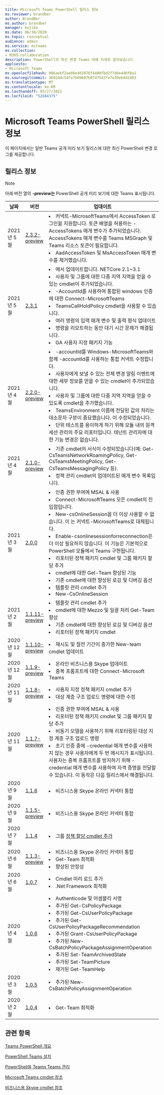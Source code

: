 ```yaml
---
title: Microsoft Teams PowerShell 릴리스 정보
ms.reviewer: brandber
author: BrandBer
ms.author: brandber
manager: kojiko
ms.date: 06/30/2020
ms.topic: conceptual
audience: admin
ms.service: msteams
ms.collection:
- M365-collaboration
description: PowerShell의 최신 변경 Teams 대해 자세히 알아보습니다.
appliesto:
- Microsoft Teams
ms.openlocfilehash: 986aebf2ae86e463976f4480fbd2f7dde440f0a1
ms.sourcegitcommit: 36924dc54fe7b09607b07d7543fe7e39eb4d2483
ms.translationtype: MT
ms.contentlocale: ko-KR
ms.lasthandoff: 05/27/2021
ms.locfileid: "52684375"
---
```

# <a name="microsoft-teams-powershell-release-notes"></a>Microsoft Teams PowerShell 릴리스 정보

이 페이지에서는 일반 Teams 공개 미리 보기 릴리스에 대한 최신 PowerShell 변경 로그를 제공합니다.

## <a name="release-notes"></a>릴리스 정보

> [!NOTE]
> 아래 버전 열의 **-preview는** PowerShell 공개 미리 보기에 대한 Teams 표시됩니다.

| 날짜 | 버전 | 업데이트 |
|------- | -------------------- | ------------------------------ |
| 2021년 5월 | [2.3.2-preview](https://www.powershellgallery.com/packages/MicrosoftTeams/2.3.2-preview) |<li>커넥트-MicrosoftTeams에서 AccessToken 로그인을 지원합니다. 토큰 배열을 허용하는 -AccessTokens 매개 변수가 추가되었습니다. AccessTokens 매개 변수를 Teams MSGraph 및 Teams 리소스 토큰이 필요합니다.</li><li>AadAccessToken 및 MsAccessToken 매개 변수를 제거했습니다.</li>|
| 2021년 5월 | [2.3.1](https://www.powershellgallery.com/packages/MicrosoftTeams/2.3.1) |<li>에서 업데이트합니다. NETCore 2.1~3.1</li><li>사용자 및 그룹에 대한 다중 지역 지역을 얻을 수 있는 cmdlet이 추가되었습니다.</li><li>-AccountId를 사용하여 통합된 windows 인증에 대한 Connect-MicrosoftTeams</li><li>TeamsCallHoldPolicy cmdlet을 사용할 수 있습니다.</li><li>여러 명령의 입력 매개 변수 및 출력 형식 업데이트</li><li>명령을 리모트하는 동안 대기 시간 문제가 해결됩니다.</li><li>GA 사용자 지정 패키지 기능</li>|
| 2021년 4월 | [2.2.0-preview](https://www.powershellgallery.com/packages/MicrosoftTeams/2.2.0-preview) | <li>-accountId를 Windows-MicrosoftTeams와 함께 -accountId를 사용하는 통합 커넥트 수정합니다.</li><li>사용자에게 보낼 수 있는 전체 변경 알림 이벤트에 대한 세부 정보를 얻을 수 있는 cmdlet이 추가되었습니다.</li><li>사용자 및 그룹에 대한 다중 지역 지역을 얻을 수 있도록 cmdlet을 추가했습니다.</li><li>TeamsEnvironment 이름에 전달된 값의 처리는 대소문자 구분이 중요했습니다. 이 수정되었습니다.</li><li>단위 테스트를 용이하게 하기 위해 모듈 내의 원격 세션 관리의 주요 리포터입니다. 테넌트 관리자에 대한 기능 변경은 없습니다.</li>|
| 2021년 4월 | [2.1.0-preview](https://www.powershellgallery.com/packages/MicrosoftTeams/2.1.0-preview) | <li>기존 cmdlet의 서식이 수정되었습니다(예: Get-CsTeamsNetworkRoamingPolicy, Get-CsTeamsMeetingPolicy, Get-CsTeamsMessagingPolicy 등).</li><li>정책 관리 cmdlet의 업데이트된 매개 변수 목록입니다.</li>|
| 2021년 3월 | [2.0.0](https://www.powershellgallery.com/packages/MicrosoftTeams/2.0.0) | <li>인증 권한 부여에 MSAL & 사용</li> <li>Connect-MicrosoftTeams 모든 cmdlet의 진입점입니다.</li><li>New-csOnlineSession을 더 이상 사용할 수 없습니다. 이 는 커넥트-MicrosoftTeams로 대체됩니다.</li><li>Enable-csonlinesessionforreconnection은 더 이상 필요하지 않습니다. 이 기능은 기본적으로 PowerShell 모듈에서 Teams 구현됩니다.</li> <li>리포터된 정책 패키지 cmdlet 및 그룹 패키지 할당 추가</li><li>cmdlet에 대한 Get-Team 향상된 기능</li> <li>기존 cmdlet에 대한 향상된 로깅 및 디버깅 옵션 </li> <li>템플릿 관리 cmdlet 추가</li> <li>New-CsOnlineSession</li>|
| 2021년 2월 | [1.1.11-preview](https://www.powershellgallery.com/packages/MicrosoftTeams/1.1.11-preview) | <li>템플릿 관리 cmdlet 추가</li><li>cmdlet에 대한 Mezzo 및 일괄 처리 Get-Team 향상</li> <li>기존 cmdlet에 대한 향상된 로깅 및 디버깅 옵션 </li> <li>리포터된 정책 패키지 cmdlet</li>|
| 2020년 12월 | [1.1.10-preview](https://www.powershellgallery.com/packages/MicrosoftTeams/1.1.10-preview) | <li>재시도 및 절전 기간이 증가한 New-team cmdlet 업데이트</li>|
| 2020년 12월 | [1.1.9-preview](https://www.powershellgallery.com/packages/MicrosoftTeams/1.1.9-preview) | <li>온라인 비즈니스용 Skype 업데이트</li><li>중복 프롬프트에 대한 Connect-Microsoft Teams</li>|
| 2020년 11월 | [1.1.8-preview](https://www.powershellgallery.com/packages/MicrosoftTeams/1.1.8-preview) | <li>사용자 지정 정책 패키지 cmdlet 추가</li><li>대상 계층 구조 업로드 명령에 대한 수정</li>|
| 2020년 11월 | [1.1.7-preview](https://www.powershellgallery.com/packages/MicrosoftTeams/1.1.7-preview) | <li>인증 권한 부여에 MSAL & 사용</li><li>리포터된 정책 패키지 cmdlet 및 그룹 패키지 할당 추가</li><li>비동기 모델을 사용하기 위해 리포터링된 대상 지정 계층 구조 업로드 명령</li> <li>초기 인증 중에 -credential 매개 변수를 사용하지 않는 경우 사용자에게 두 번 메시지가 표시됩니다. 사용자는 중복 프롬프트를 방지하기 위해 -credential 매개 변수를 사용하여 자격 증명을 전달할 수 있습니다. 이 동작은 다음 릴리스에서 해결됩니다.</li> |
| 2020년 9월 | [1.1.6](https://www.powershellgallery.com/packages/MicrosoftTeams/1.1.6) | <li>비즈니스용 Skype 온라인 커넥터 통합</li> |
| 2020년 9월 | [1.1.5-preview](https://www.powershellgallery.com/packages/MicrosoftTeams/1.1.5-preview) | <li>비즈니스용 Skype 온라인 커넥터 통합</li> |
| 2020년 7월 | [1.1.4](https://www.powershellgallery.com/packages/MicrosoftTeams/1.1.4) | <li>그룹 [정책 할당 cmdlet 추가](./assign-policies.md#assign-a-policy-to-a-group)</li> |
| 2020년 6월 | [1.1.3-preview](https://www.powershellgallery.com/packages/MicrosoftTeams/1.1.3-preview) | <li>비즈니스용 Skype 온라인 커넥터 통합<li>Get-Team 최적화<li>향상된 안정성</li> |
| 2020년 6월 | [1.0.7](https://www.powershellgallery.com/packages/MicrosoftTeams/1.0.7) | <li>Cmdlet 미리 로드 추가<li>.Net Framework 최적화</li>   |
| 2020년 4월 | [1.0.6](https://www.powershellgallery.com/packages/MicrosoftTeams/1.0.6) | <li>Authenticode 및 어셈블리 서명<li>추가된 Get-CsPolicyPackage<li>추가된 Get-CsUserPolicyPackage<li>추가된 Get-CsUserPolicyPackageRecommendation<li>추가된 Grant-CsUserPolicyPackage<li>추가된 New-CsBatchPolicyPackageAssignmentOperation<li>추가된 Set-TeamArchivedState<li>추가된 Set-TeamPicture<li>제거된 Get-TeamHelp</li>  |
| 2020년 3월 | [1.0.5](https://www.powershellgallery.com/packages/MicrosoftTeams/1.0.5) |<li>추가된 New-CsBatchPolicyAssignmentOperation</li> |
| 2020년 2월 | [1.0.4](https://www.powershellgallery.com/packages/MicrosoftTeams/1.0.4) | <li>Get-Team 최적화</li>  |

## <a name="related-topics"></a>관련 항목

[Teams PowerShell 개요](teams-powershell-overview.md)

[PowerShell Teams 설치](teams-powershell-install.md)

[PowerShell을 Teams Teams 관리](teams-powershell-managing-teams.md)

[Microsoft Teams cmdlet 참조](/powershell/teams/?view=teams-ps)

[비즈니스용 Skype cmdlet 참조](/powershell/skype/intro?view=skype-ps)

